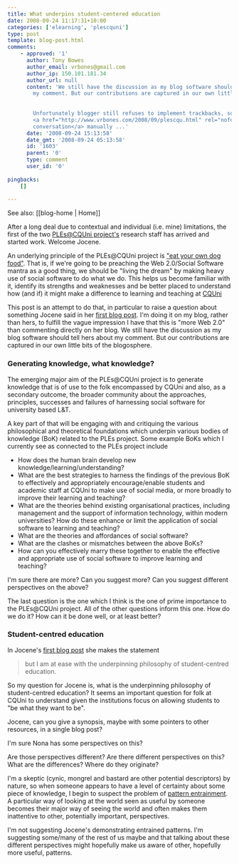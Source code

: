 ```yaml
---
title: What underpins student-centered education
date: 2008-09-24 11:17:31+10:00
categories: ['elearning', 'plescquni']
type: post
template: blog-post.html
comments:
    - approved: '1'
      author: Tony Bowes
      author_email: vrbones@gmail.com
      author_ip: 150.101.181.34
      author_url: null
      content: 'We still have the discussion as my blog software should tell hers about
        my comment. But our contributions are captured in our own little bits of the blogosphere.
    
    
        Unfortunately blogger still refuses to implement trackbacks, so I''ll have to
        <a href="http://www.vrbones.com/2008/09/plescqu.html" rel="nofollow">join in the
        conversation</a> manually ...'
      date: '2008-09-24 15:13:58'
      date_gmt: '2008-09-24 05:13:58'
      id: '1603'
      parent: '0'
      type: comment
      user_id: '0'
    
pingbacks:
    []
    
---
```


See also: [[blog-home | Home]]

After a long deal due to contextual and individual (i.e. mine) limitations, the first of the two [PLEs@CQUni project's](http://cddu.cqu.edu.au/index.php/PLEs%40CQUni) research staff has arrived and started work. Welcome Jocene.

An underlying principle of the PLEs@CQUni project is ["eat your own dog food"](http://en.wikipedia.org/wiki/Eat_your_own_dog_food). That is, if we're going to be preaching the Web 2.0/Social Software mantra as a good thing, we should be "living the dream" by making heavy use of social software to do what we do. This helps us become familiar with it, identify its strengths and weaknesses and be better placed to understand how (and if) it might make a difference to learning and teaching at [CQUni](http://www.cqu.edu.au/)

This post is an attempt to do that, in particular to raise a question about something Jocene said in her [first blog post](http://jocene.edublogs.org/2008/09/07/hello-world/). I'm doing it on my blog, rather than hers, to fulfill the vague impression I have that this is "more Web 2.0" than commenting directly on her blog. We still have the discussion as my blog software should tell hers about my comment. But our contributions are captured in our own little bits of the blogosphere.

### Generating knowledge, what knowledge?

The emerging major aim of the PLEs@CQUni project is to generate knowledge that is of use to the folk encompassed by CQUni and also, as a secondary outcome, the broader community about the approaches, principles, successes and failures of harnessing social software for university based L&T.

A key part of that will be engaging with and critiquing the various philosophical and theoretical foundations which underpin various bodies of knowledge (BoK) related to the PLEs project. Some example BoKs which I currently see as connected to the PLEs project include

- How does the human brain develop new knowledge/learning/understanding?
- What are the best strategies to harness the findings of the previous BoK to effectively and appropriately encourage/enable students and academic staff at CQUni to make use of social media, or more broadly to improve their learning and teaching?
- What are the theories behind existing organisational practices, including management and the support of information technology, within modern universities? How do these enhance or limit the application of social software to learning and teaching?
- What are the theories and affordances of social software?
- What are the clashes or mismatches between the above BoKs?
- How can you effectively marry these together to enable the effective and appropriate use of social software to improve learning and teaching?

I'm sure there are more? Can you suggest more? Can you suggest different perspectives on the above?

The last question is the one which I think is the one of prime importance to the PLEs@CQUni project. All of the other questions inform this one. How do we do it? How can it be done well, or at least better?

### Student-centred education

In Jocene's [first blog post](http://jocene.edublogs.org/2008/09/07/hello-world/) she makes the statement

> but I am at ease with the underpinning philosophy of student-centred education.

So my question for Jocene is, what is the underpinning philosophy of student-centred education? It seems an important question for folk at CQUni to understand given the institutions focus on allowing students to "be what they want to be".

Jocene, can you give a synopsis, maybe with some pointers to other resources, in a single blog post?

I'm sure Nona has some perspectives on this?

Are those perspectives different? Are there different perspectives on this? What are the differences? Where do they originate?

I'm a skeptic (cynic, mongrel and bastard are other potential descriptors) by nature, so when someone appears to have a level of certainty about some piece of knowledge, I begin to suspect the problem of [pattern entrainment](http://findarticles.com/p/articles/mi_m0ISJ/is_3_42/ai_108049867/pg_7). A particular way of looking at the world seen as useful by someone becomes their major way of seeing the world and often makes them inattentive to other, potentially important, perspectives.

I'm not suggesting Jocene's demonstrating entrained patterns. I'm suggesting some/many of the rest of us maybe and that talking about these different perspectives might hopefully make us aware of other, hopefully more useful, patterns.